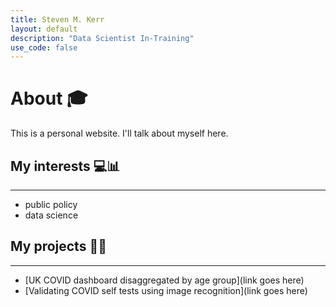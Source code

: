 ```yaml
---
title: Steven M. Kerr
layout: default
description: "Data Scientist In-Training"
use_code: false
---
```


# About 🎓

This is a personal website. I'll talk about myself here.

## My interests 💻📊 
* * *

* public policy
* data science

## My projects 👷‍♂️
* * *

* [UK COVID dashboard disaggregated by age group](link goes here)
* [Validating COVID self tests using image recognition](link goes here)

